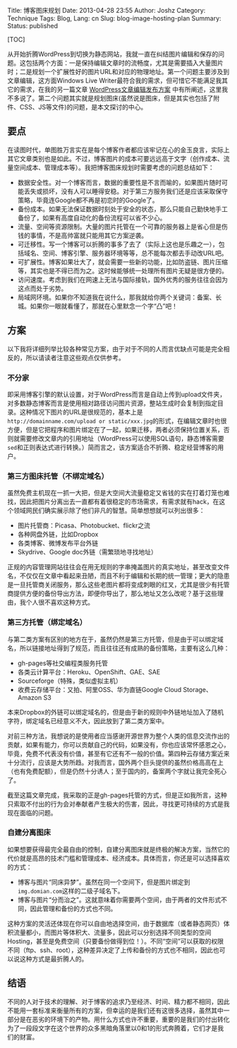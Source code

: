 Title: 博客图床规划
Date: 2013-04-28 23:55
Author: Joshz
Category: Technique
Tags: Blog,
Lang: cn
Slug: blog-image-hosting-plan
Summary: 
Status: published

[TOC]

从开始折腾WordPress到切换为静态网站，我就一直在纠结图片编辑和保存的问题。这包括两个方面：一是保持编辑文章时的流畅度，尤其是需要插入大量图片时；二是规划一个扩展性好的图片URL和对应的物理地址。第一个问题主要涉及到文章编辑，这方面Windows Live Writer最符合我的需求，但可惜它不能满足我其它的需求，在我的另一篇文章 [WordPress文章编辑发布方案](http://www.joshuazhang.net/posts/2013/Jan/wp-edit-publish-plan.html ) 中有所阐述，这里我不多说了。第二个问题其实就是规划图床(虽然说是图床，但是其实也包括了附件、CSS、JS等文件)的问题，是本文探讨的中心。

## 要点

在读图时代，单图胜万言实在是每个博客作者都应该牢记在心的金玉良言，实际上其它文章类别也是如此。不过，博客图片的成本可要远远高于文字（创作成本、流量空间成本、管理成本等）。我把博客图床规划时需要考虑的问题总结如下：

* 数据安全性。对一个博客而言，数据的重要性是不言而喻的，如果图片随时可能丢失或损坏，没有人可以睡得安稳。对于第三方服务我们还是应该采取保守策略，毕竟连Google都不再是初恋时的Google了。
* 备份成本。如果无法保证数据时刻处于安全的状态，那么只能自己勤快地手工备份了，如果有高度自动化的备份流程可以省不少心。
* 流量、空间等资源限制。大量的图片托管在一个可靠的服务器上是省心但是伤钱的事情，不是高帅富就只能用其它方案逆袭。
* 可迁移性。写一个博客可以折腾的事多了去了（实际上这也是乐趣之一），包括域名、空间、博客引擎、服务器环境等等，总不能每次都去手动改URL吧。
* 可扩展性。博客如果壮大了，就会需要一些新的功能，比如防盗链、图片压缩等，其实也是不得已而为之。这时候能够统一处理所有图片无疑是很方便的。
* 访问速度。考虑到我们在网速上无法与国际接轨，国外优秀的服务往往会因为这点而处于劣势。
* 局域网环境。如果你不知道我在说什么，那我就给你两个关键词：备案、长城。如果你一眼就看懂了，那就在心里默念一个字“凸”吧！

## 方案

以下我将详细列举比较各种常见方案，由于对于不同的人而言优缺点可能是完全相反的，所以请读者注意这些观点仅供参考。

### 不分家

即采用博客引擎的默认设置，对于WordPress而言是自动上传到upload文件夹，对多数静态博客而言是使用相对路径访问图片资源，整站生成时会复制到指定目录。这种情况下图片的URL是很规范的，基本上是`http://domainname.com/upload or static/xxx.jpg`的形式，在编辑文章时也很方便，但是它把程序和图片绑定在了一起，如果迁移，两者必须保持位置关系，否则就需要修改文章内的引用地址（WordPress可以使用SQL语句，静态博客需要`sed`和正则表达式进行转换。）简而言之，该方案适合不折腾、稳定经营博客的用户。

### 第三方图床托管（不绑定域名）

虽然免费主机现在一抓一大把，但是大空间大流量稳定又省钱的实在打着灯笼也难找，因此把图片分离出去一直都有着很稳定的市场需求，有需求就有hack，在这个领域网民们确实展示除了他们非凡的智慧。简单想想就可以列出很多：

* 图片托管商：Picasa、Photobucket、flickr之流
* 各种网盘外链，比如Dropbox
* 各类博客、微博发布平台外链
* Skydrive、Google doc外链（需繁琐地寻找地址）


正规的内容管理网站往往会在用无规则的字串掩盖图片的真实地址，甚至改变文件名，不仅仅在文章中看起来丑陋，而且不利于编辑和长期的统一管理；更大的隐患是一旦托管商关闭服务，那么这些老图片都将变成刺眼的红叉，尤其是很少有托管商提供方便的备份导出方法，即便你导出了，那么地址又怎么改呢？基于这些理由，我个人很不喜欢这种方式。

### 第三方托管（绑定域名）

与第二类方案有区别的地方在于，虽然仍然是第三方托管，但是由于可以绑定域名，所以链接地址得到了规范，而且往往还有成熟的备份策略，主要有这么几种：

* gh-pages等社交编程类服务托管
* 各类云计算平台：Heroku、OpenShift、GAE、SAE
* Sourceforge（特殊，类似虚拟主机）
* 收费云存储平台：又拍、阿里OSS、华为直链Google Cloud Storage、Amazon S3

本来Dropbox的外链可以绑定域名的，但是由于新的规则中外链地址加入了随机字符，绑定域名已经意义不大，因此放到了第二类方案中。

对前三种方法，我想说的是使用者应当感谢开源世界为整个人类的信息交流作出的贡献，如果有能力，你可以贡献自己的代码，如果没有，你也应该常怀感恩之心，毕竟，免费不代表没有价值，甚至有它还有不一般的价值。第四种云存储方案近来十分流行，应该是大势所趋。对我而言，国外两个巨头提供的虽然价格高高在上（也有免费配额），但是仍然十分诱人；至于国内的，备案两个字就让我完全死心了。

截至这篇文章完成，我采取的正是gh-pages托管的方式，但是正如我所言，这种只索取不付出的行为会对奉献者产生极大的伤害，因此，寻找更可持续的方式是我现在面临的问题。

### 自建分离图床

如果想要获得最完全最自由的控制，自建分离图床就是终极的解决方案，当然它的代价就是高昂的技术门槛和管理成本、经济成本。具体而言，你还是可以选择喜欢的方式：

* 博客与图片“同床异梦”。虽然在同一个空间下，但是图片绑定到`img.domian.com`这样的二级子域名下。
* 博客与图片“分而治之”。这就意味着你需要两个空间，由于两者的文件形式不同，因此管理和备份的方式也不同。

这种方案的灵活还体现在你可以自由地选择空间，由于数据库（或者静态网页）体积流量都小，而图片等体积大、流量多，因此可以分别选择不同类型的空间Hosting，甚至是免费空间（只要备份做得到位！）。不同“空间”可以获取的权限不同（ftp、ssh、root），这种差异决定了上传和备份的方式也不相同，因此也可以说这种方式是最折腾人的。

## 结语

不同的人对于技术的理解、对于博客的追求乃至经济、时间、精力都不相同，因此不能用一套标准来衡量所有的方案，但幸运的是我们还有这很多选择，虽然其中一部分是在恶劣的环境下的产物。用什么方式也许不重要，重要的是我们的付出转化为了一段段文字在这个世界的众多黑暗角落里以0和1的形式奔腾着，它们才是我们的财富。
